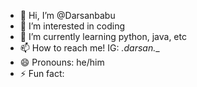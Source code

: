 - 👋 Hi, I’m @Darsanbabu
- 👀 I’m interested in coding
- 🌱 I’m currently learning python, java, etc
- 📫 How to reach me! IG: _.darsan.__
- 😄 Pronouns: he/him
- ⚡ Fun fact: 

<!---
Darsan2003/Darsan2003 is a ✨ special ✨ repository because its `README.md` (this file) appears on your GitHub profile.
You can click the Preview link to take a look at your changes.
--->
